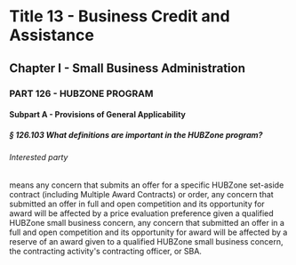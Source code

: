 
# Title 13 - Business Credit and Assistance
## Chapter I - Small Business Administration
### PART 126 - HUBZONE PROGRAM
#### Subpart A - Provisions of General Applicability
##### § 126.103 What definitions are important in the HUBZone program?
###### Interested party

means any concern that submits an offer for a specific HUBZone set-aside contract (including Multiple Award Contracts) or order, any concern that submitted an offer in full and open competition and its opportunity for award will be affected by a price evaluation preference given a qualified HUBZone small business concern, any concern that submitted an offer in a full and open competition and its opportunity for award will be affected by a reserve of an award given to a qualified HUBZone small business concern, the contracting activity's contracting officer, or SBA.
